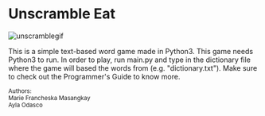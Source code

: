 # Unscramble Eat

![unscramblegif](https://user-images.githubusercontent.com/55151917/115996168-c7667400-a610-11eb-9835-6c9a98bd5cca.gif)

This is a simple text-based word game made in Python3. This game needs Python3 to run. In order to play, run main.py and type in the dictionary file where the game will based the words from (e.g. "dictionary.txt"). Make sure to check out the Programmer's Guide to know more.

<sub>
Authors: <br>
Marie Francheska Masangkay <br>
Ayla Odasco
</sub>
